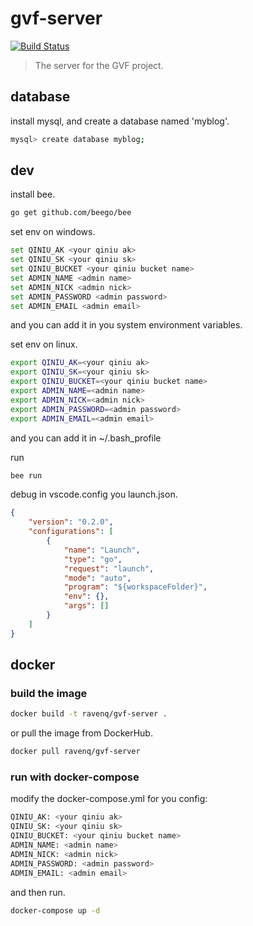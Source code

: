 # gvf-server

[![Build Status](https://travis-ci.org/ravenq/gvf-server.svg?branch=master)](https://travis-ci.org/ravenq/gvf-server)

> The server for the GVF project.

## database

install mysql, and create a database named 'myblog'.

```sh
mysql> create database myblog;
```

## dev

install bee.

```sh
go get github.com/beego/bee
```

set env on windows.

```sh
set QINIU_AK <your qiniu ak>
set QINIU_SK <your qiniu sk>
set QINIU_BUCKET <your qiniu bucket name>
set ADMIN_NAME <admin name>
set ADMIN_NICK <admin nick>
set ADMIN_PASSWORD <admin password>
set ADMIN_EMAIL <admin email>
```

and you can add it in you system environment variables.

set env on linux.

```sh
export QINIU_AK=<your qiniu ak>
export QINIU_SK=<your qiniu sk>
export QINIU_BUCKET=<your qiniu bucket name>
export ADMIN_NAME=<admin name>
export ADMIN_NICK=<admin nick>
export ADMIN_PASSWORD=<admin password>
export ADMIN_EMAIL=<admin email>
```

and you can add it in ~/.bash_profile

run

```sh
bee run
```

debug in vscode.config you launch.json.

```json
{
    "version": "0.2.0",
    "configurations": [
        {
            "name": "Launch",
            "type": "go",
            "request": "launch",
            "mode": "auto",
            "program": "${workspaceFolder}",
            "env": {},
            "args": []
        }
    ]
}
```

## docker

### build the image

```sh
docker build -t ravenq/gvf-server .
```

or pull the image from DockerHub.

```sh
docker pull ravenq/gvf-server
```

### run with docker-compose

modify the docker-compose.yml for you config:

```sh
QINIU_AK: <your qiniu ak>
QINIU_SK: <your qiniu sk>
QINIU_BUCKET: <your qiniu bucket name>
ADMIN_NAME: <admin name>
ADMIN_NICK: <admin nick>
ADMIN_PASSWORD: <admin password>
ADMIN_EMAIL: <admin email>
```

and then run.

```sh
docker-compose up -d
```